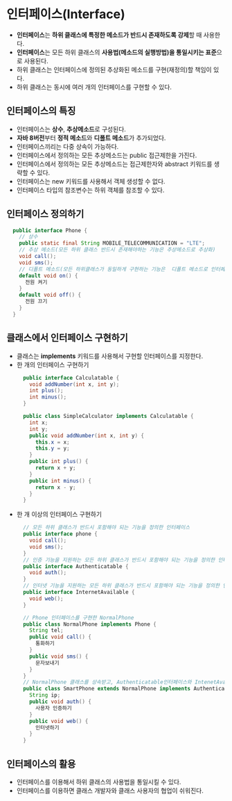 # 인터페이스(Interface)
- **인터페이스**는 **하위 클래스에 특정한 메소드가 반드시 존재하도록 강제**할 때 사용한다.
- **인터페이스**는 모든 하위 클래스의 **사용법(메소드의 실행방법)을 통일시키는 표준**으로 사용된다.
- 하위 클래스는 인터페이스에 정의된 추상화된 메소드를 구현(재정의)할 책임이 있다.
- 하위 클래스는 동시에 여러 개의 인터페이스를 구현할 수 있다.

## 인터페이스의 특징
- 인터페이스는 **상수**, **추상메소드**로 구성된다.
- **자바 8버전**부터 **정적 메소드**와 **디폴트 메소드**가 추가되었다.
- 인터페이스끼리는 다중 상속이 가능하다.
- 인터페이스에서 정의하는 모든 추상메소드는 public 접근제한을 가진다.
- 인터페이스에서 정의하는 모든 추상메소드는 접근제한자와 abstract 키워드를 생략할 수 있다.
- 인터페이스는 new 키워드를 사용해서 객체 생성할 수 없다.
- 인터페이스 타입의 참조변수는 하위 객체를 참조할 수 있다.

## 인터페이스 정의하기
```java
  public interface Phone {
    // 상수
    public static final String MOBILE_TELECOMMUNICATION = "LTE";
    // 추상 메소드(모든 하위 클래스 반드시 존재해야하는 기능은 추상메소드로 추상화)
    void call();
    void sms();
    // 디폴트 메소드(모든 하위클래스가 동일하게 구현하는 기능은  디폴트 메소드로 인터페이스에서 구현)
    default void on() {
      전원 켜기
    }
    default void off() {
      전원 끄기
    }
  }
```

## 클래스에서 인터페이스 구현하기
- 클래스는 **implements** 키워드를 사용해서 구현할 인터페이스를 지정한다.
- 한 개의 인터페이스 구현하기
  ```java
    public interface Calculatable {
      void addNumber(int x, int y);
      int plus();
      int minus();
    }

    public class SimpleCalculator implements Calculatable {
      int x;
      int y;
      public void addNumber(int x, int y) {
        this.x = x;
        this.y = y;
      }
      public int plus() {
        return x + y;
      }
      public int minus() {
        return x - y;
      }
    }
  ```
- 한 개 이상의 인터페이스 구현하기
  ```java
    // 모든 하위 클래스가 반드시 포함해야 되는 기능을 정의한 인터페이스
    public interface phone {
      void call();
      void sms();
    }
    // 인증 기능을 지원하는 모든 하위 클래스가 반드시 포함해야 되는 기능을 정의한 인터페이스
    public interface Authenticatable {
      void auth();
    }
    // 인터넷 기능을 지원하는 모든 하위 클래스가 반드시 포함해야 되는 기능을 정의한 인터페이스
    public interface InternetAvailable {
      void web();
    }

    // Phone 인터페이스를 구현한 NormalPhone
    public class NormalPhone implements Phone {
      String tel;
      public void call() {
        통화하기
      }
      public void sms() {
        문자보내기
      }
    }
    // NormalPhone 클래스를 상속받고, Authenticatable인터페이스와 IntenetAvailable인터페이스를 구현하는 클래스
    public class SmartPhone extends NormalPhone implements Authenticatable, InternetAvailable {
      String ip;
      public void auth() {
        사용자 인증하기
      }
      public void web() {
        인터넷하기
      }
    }
  ```
## 인터페이스의 활용
- 인터페이스를 이용해서 하위 클래스의 사용법을 통일시킬 수 있다.
- 인터페이스를 이용하면 클래스 개발자와 클래스 사용자의 협업이 쉬워진다.

